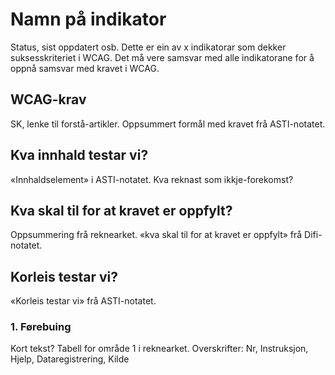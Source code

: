# Namn  på indikator
Status, sist oppdatert osb.
Dette er ein av x indikatorar som dekker suksesskriteriet i WCAG. Det må vere samsvar med alle indikatorane for å oppnå samsvar med kravet i WCAG.

## WCAG-krav
SK, lenke til forstå-artikler.
Oppsummert formål med kravet frå ASTI-notatet.


## Kva innhald testar vi?
«Innhaldselement» i ASTI-notatet.
Kva reknast som ikkje-forekomst?
## Kva skal til for at kravet er oppfylt?
Oppsummering frå reknearket.
«kva skal til for at kravet er oppfylt» frå Difi-notatet.
## Korleis testar vi?
«Korleis testar vi» frå ASTI-notatet.
### 1. Førebuing
Kort tekst?
Tabell for område 1 i reknearket.
Overskrifter: Nr, Instruksjon, Hjelp, Dataregistrering, Kilde
